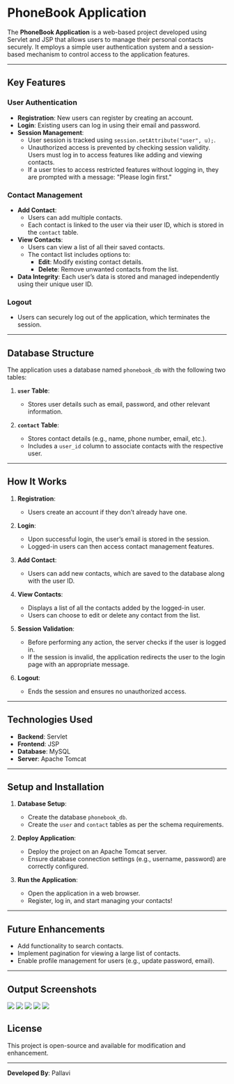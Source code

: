 
# PhoneBook Application

The **PhoneBook Application** is a web-based project developed using Servlet and JSP that allows users to manage their personal contacts securely. It employs a simple user authentication system and a session-based mechanism to control access to the application features.

---

## Key Features

### User Authentication
- **Registration**: New users can register by creating an account.
- **Login**: Existing users can log in using their email and password.
- **Session Management**: 
  - User session is tracked using `session.setAttribute("user", u);`.
  - Unauthorized access is prevented by checking session validity. Users must log in to access features like adding and viewing contacts.
  - If a user tries to access restricted features without logging in, they are prompted with a message: "Please login first."

### Contact Management
- **Add Contact**: 
  - Users can add multiple contacts.
  - Each contact is linked to the user via their user ID, which is stored in the `contact` table.
- **View Contacts**:
  - Users can view a list of all their saved contacts.
  - The contact list includes options to:
    - **Edit**: Modify existing contact details.
    - **Delete**: Remove unwanted contacts from the list.
- **Data Integrity**: Each user’s data is stored and managed independently using their unique user ID.

### Logout
- Users can securely log out of the application, which terminates the session.

---

## Database Structure

The application uses a database named `phonebook_db` with the following two tables:

1. **`user` Table**:
   - Stores user details such as email, password, and other relevant information.

2. **`contact` Table**:
   - Stores contact details (e.g., name, phone number, email, etc.).
   - Includes a `user_id` column to associate contacts with the respective user.

---

## How It Works

1. **Registration**:
   - Users create an account if they don’t already have one.

2. **Login**:
   - Upon successful login, the user’s email is stored in the session.
   - Logged-in users can then access contact management features.

3. **Add Contact**:
   - Users can add new contacts, which are saved to the database along with the user ID.

4. **View Contacts**:
   - Displays a list of all the contacts added by the logged-in user.
   - Users can choose to edit or delete any contact from the list.

5. **Session Validation**:
   - Before performing any action, the server checks if the user is logged in.
   - If the session is invalid, the application redirects the user to the login page with an appropriate message.

6. **Logout**:
   - Ends the session and ensures no unauthorized access.

---

## Technologies Used

- **Backend**: Servlet
- **Frontend**: JSP
- **Database**: MySQL
- **Server**: Apache Tomcat

---

## Setup and Installation

1. **Database Setup**:
   - Create the database `phonebook_db`.
   - Create the `user` and `contact` tables as per the schema requirements.

2. **Deploy Application**:
   - Deploy the project on an Apache Tomcat server.
   - Ensure database connection settings (e.g., username, password) are correctly configured.

3. **Run the Application**:
   - Open the application in a web browser.
   - Register, log in, and start managing your contacts!

---

## Future Enhancements

- Add functionality to search contacts.
- Implement pagination for viewing a large list of contacts.
- Enable profile management for users (e.g., update password, email).

---



## Output Screenshots

<img src="https://github.com/ArcherInfotechInhouseTraining/Java-Training-Batch1/blob/main/Pallavi/Advance_Java/practicle/jsp/phonebook_jspProject/output/addContact.png">

<img src="https://github.com/ArcherInfotechInhouseTraining/Java-Training-Batch1/blob/main/Pallavi/Advance_Java/practicle/jsp/phonebook_jspProject/output/homePage.png">

<img src="https://github.com/ArcherInfotechInhouseTraining/Java-Training-Batch1/blob/main/Pallavi/Advance_Java/practicle/jsp/phonebook_jspProject/output/login.png">

<img src="https://github.com/ArcherInfotechInhouseTraining/Java-Training-Batch1/blob/main/Pallavi/Advance_Java/practicle/jsp/phonebook_jspProject/output/register.png">

<img src="https://github.com/ArcherInfotechInhouseTraining/Java-Training-Batch1/blob/main/Pallavi/Advance_Java/practicle/jsp/phonebook_jspProject/output/viewContact.png">

## License

This project is open-source and available for modification and enhancement.

---

**Developed By**: Pallavi
